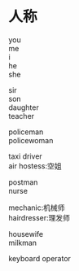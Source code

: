 # 人称
you  
me  
i  
he  
she  

sir  
son  
daughter   
teacher  

policeman      
policewoman  

taxi driver  
air hostess:空姐  

postman  
nurse  

mechanic:机械师  
hairdresser:理发师  

housewife  
milkman  

keyboard operator  